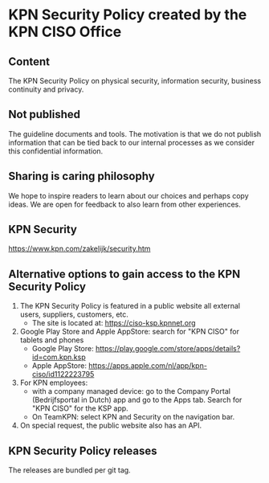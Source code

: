 # KPN Security Policy created by the KPN CISO Office

## Content
The KPN Security Policy on physical security, information security, business continuity and privacy.

## Not published
The guideline documents and tools. The motivation is that we do not publish information that can be tied back to our internal processes as we consider this confidential information.

## Sharing is caring philosophy
We hope to inspire readers to learn about our choices and perhaps copy ideas. We are open for feedback to also learn from other experiences.

## KPN Security
https://www.kpn.com/zakelijk/security.htm

## Alternative options to gain access to the KPN Security Policy
1. The KPN Security Policy is featured in a public website all external users, suppliers, customers, etc.
    * The site is located at: https://ciso-ksp.kpnnet.org
2. Google Play Store and Apple AppStore: search for "KPN CISO" for tablets and phones
    * Google Play Store: https://play.google.com/store/apps/details?id=com.kpn.ksp
    * Apple AppStore: https://apps.apple.com/nl/app/kpn-ciso/id1122223795
3. For KPN employees:
    * with a company managed device: go to the Company Portal (Bedrijfsportal in Dutch) app and go to the Apps tab. Search for "KPN CISO" for the KSP app.
    * On TeamKPN: select KPN and Security on the navigation bar.
4. On special request, the public website also has an API.



## KPN Security Policy releases
The releases are bundled per git tag.
